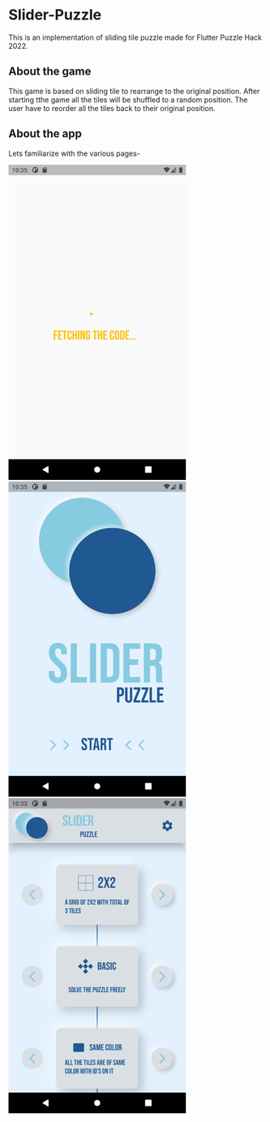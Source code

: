 # Slider-Puzzle

This is an implementation of sliding tile puzzle made for Flutter Puzzle Hack 2022.

## About the game
This game is based on sliding tile to rearrange to the original position. After starting tthe game all the tiles will be shuffled to a random position. The user have to reorder all the tiles back to their original position.


## About the app

Lets familiarize with the various pages-

<img src="app_images/Initial Loading Page.png" width="350" title="Initial Loading Page"> <img src="app_images/Cool Theme Front Page.png" width="350" title="Cool Theme Front Page"><img src="app_images/Cool Theme Main Menu Page.png" width="350" title="Cool Theme Main Menu Page">


